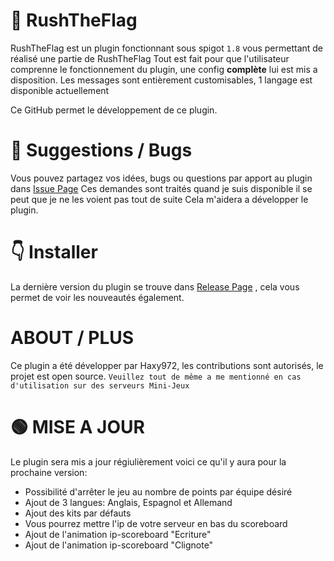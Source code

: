 # 🚩 RushTheFlag

RushTheFlag est un plugin fonctionnant sous spigot ``1.8`` vous permettant de réalisé une partie de RushTheFlag
Tout est fait pour que l'utilisateur comprenne le fonctionnement du plugin, une config **complète** lui est mis a disposition.
Les messages sont entièrement customisables, 1 langage est disponible actuellement

Ce GitHub permet le développement de ce plugin.

# 🦜 Suggestions / Bugs

Vous pouvez partagez vos idées, bugs ou questions par apport au plugin dans [Issue Page](https://github.com/Haxy972/RushTheFlag/issues)
Ces demandes sont traités quand je suis disponible il se peut que je ne les voient pas tout de suite
Cela m'aidera a développer le plugin.

# 👇 Installer

La dernière version du plugin se trouve dans [Release Page](https://github.com/Haxy972/RushTheFlag/releases) , cela vous permet de voir les nouveautés également.

# ABOUT / PLUS

Ce plugin a été développer par Haxy972, les contributions sont autorisés, le projet est open source.
``Veuillez tout de même a me mentionné en cas d'utilisation sur des serveurs Mini-Jeux ``

# 🟢 MISE A JOUR

Le plugin sera mis a jour régiulièrement voici ce qu'il y aura pour la prochaine version:

  - Possibilité d'arrêter le jeu au nombre de points par équipe désiré
  - Ajout de 3 langues: Anglais, Espagnol et Allemand
  - Ajout des kits par défauts
  - Vous pourrez mettre l'ip de votre serveur en bas du scoreboard
  - Ajout de l'animation ip-scoreboard "Ecriture"
  - Ajout de l'animation ip-scoreboard "Clignote"
